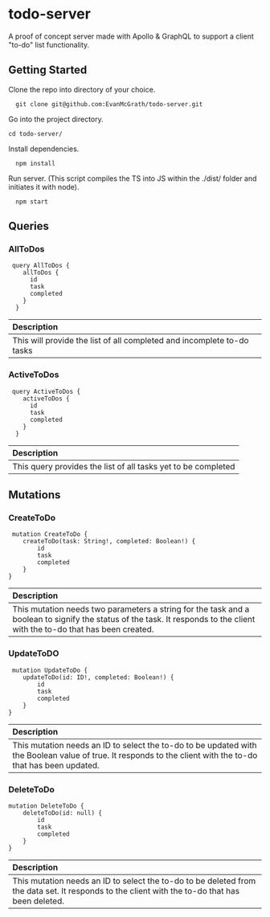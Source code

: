   # todo-server
A proof of concept server made with Apollo &amp; GraphQL to support a client "to-do" list functionality.

## Getting Started

Clone the repo into directory of your choice.

```
  git clone git@github.com:EvanMcGrath/todo-server.git
```

Go into the project directory.

```
cd todo-server/
```

Install dependencies.

```
  npm install
```

Run server. (This script compiles the TS into JS within the ./dist/ folder and initiates it with node).

```
  npm start
```

## Queries 

### AllToDos
```
 query AllToDos {
    allToDos {
      id
      task
      completed
    }
  }
```
| Description                       |
| :-------------------------------- |
| This will provide the list of all completed and incomplete to-do tasks | 

### ActiveToDos
```
 query ActiveToDos {
    activeToDos {
      id
      task
      completed
    }
  }
```
| Description                       |
| :-------------------------------- |
| This query provides the list of all tasks yet to be completed | 


## Mutations 

### CreateToDo 

```
 mutation CreateToDo {
    createToDo(task: String!, completed: Boolean!) {
        id
        task
        completed
    }
}
```
| Description                       |
| :-------------------------------- |
| This mutation needs two parameters a string for the task and a boolean to signify the status of the task. It responds to the client with the to-do that has been created. | 

### UpdateToDO 

```
 mutation UpdateToDo {
    updateToDo(id: ID!, completed: Boolean!) {
        id
        task
        completed
    }
}
```
| Description                       |
| :-------------------------------- |
| This mutation needs an ID to select the to-do to be updated with the Boolean value of true. It responds to the client with the to-do that has been updated. | 

### DeleteToDo 

```
mutation DeleteToDo {
    deleteToDo(id: null) {
        id
        task
        completed
    }
}
```
| Description                       |
| :-------------------------------- |
| This mutation needs an ID to select the to-do to be deleted from the data set.  It responds to the client with the to-do that has been deleted. | 


